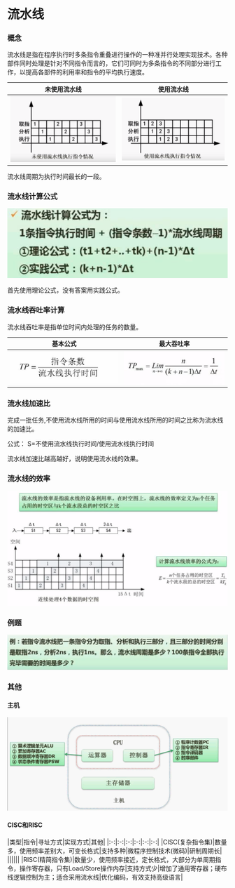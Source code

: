 # 流水线


### 概念

流水线是指在程序执行时多条指令重叠进行操作的一种准并行处理实现技术。各种部件同时处理是针对不同指令而言的，它们可同时为多条指令的不同部分进行工作，以提高各部件的利用率和指令的平均执行速度。

|未使用流水线|使用流水线|
|:-:|:-:|
|![](images/未使用.png)|![](images/使用.png)|

流水线周期为执行时间最长的一段。

### 流水线计算公式
![](images/公式.png)

首先使用理论公式，没有答案用实践公式。

### 流水线吞吐率计算
流水线吞吐率是指单位时间内处理的任务的数量。

|基本公式|最大吞吐率|
|:-:|:-:|
|![](images/1.png)|![](images/max.png)|

### 流水线加速比
完成一批任务,不使用流水线所用的时间与使用流水线所用的时间之比称为流水线的加速比。

公式： S=不使用流水线执行时间/使用流水线执行时间

流水线加速比越高越好，说明使用流水线的效果。

### 流水线的效率

![](images/效率.png)

### 例题
![](images/例题.png)

### 其他
#### 主机
![](images/主机.png)
#### CISC和RISC

|类型|指令|寻址方式|实现方式|其他|
|:-:|:-:|:-:|:-:|:-:|:-:|
|CISC(复杂指令集)|数量多，使用频率差别大，可变长格式|支持多种|微程序控制技术(微码)|研制周期长|
||||||
|RISC(精简指令集)|数量少，使用频率接近，定长格式，大部分为单周期指令，操作寄存器，只有Load/Store操作内存|支持方式少|增加了通用寄存器；硬布线逻辑控制为主；适合采用流水线|优化编码，有效支持高级语言|
